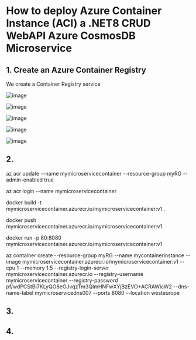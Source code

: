 # How to deploy Azure Container Instance (ACI) a .NET8 CRUD WebAPI Azure CosmosDB Microservice

## 1. Create an Azure Container Registry

We create a Container Registry service

![image](https://github.com/luiscoco/Azure_ACR_Upload_.NET_8_Web_API/assets/32194879/16399ba3-d529-4862-99ef-71713d08d594)

![image](https://github.com/luiscoco/Azure_ACR_Upload_.NET_8_Web_API/assets/32194879/3691d9c5-850c-4305-9de5-38fda83a8372)

![image](https://github.com/luiscoco/Azure_ACR_Upload_.NET_8_Web_API/assets/32194879/be13a2f2-7f66-43db-b30a-d2c6c9d14a4e)

![image](https://github.com/luiscoco/Azure_ACR_Upload_.NET_8_Web_API/assets/32194879/9fbbc617-f846-4c2d-b26d-5a813ed85e9a)

![image](https://github.com/luiscoco/Azure_ACR_Upload_.NET_8_Web_API/assets/32194879/30b1e0a2-ccea-4ef6-98ec-c93e3a69d0e3)


## 2. 

az acr update --name mymicroservicecontainer --resource-group myRG --admin-enabled true

az acr login --name mymicroservicecontainer

docker build -t mymicroservicecontainer.azurecr.io/mymicroservicecontainer:v1 .

docker push mymicroservicecontainer.azurecr.io/mymicroservicecontainer:v1

docker run -p 80:8080 mymicroservicecontainer.azurecr.io/mymicroservicecontainer:v1

az container create --resource-group myRG --name mycontainerinstance --image mymicroservicecontainer.azurecr.io/mymicroservicecontainer:v1 --cpu 1 --memory 1.5 --registry-login-server mymicroservicecontainer.azurecr.io --registry-username mymicroservicecontainer --registry-password pf/wdPCStBI7KLyQO8eGJvqzTm3QImHNFwXYjBzEVO+ACRAWicW2 --dns-name-label mymicroservicedns007 --ports 8080 --location westeurope

## 3. 



## 4. 






